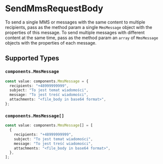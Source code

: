 # SendMmsRequestBody

To send a single MMS or messages with the same content to multiple recipients, pass as the method param a single `MmsMessage` object with the properties of this message. To send multiple messages with different content at the same time, pass as the method param an `array` of `MmsMessage` objects with the properties of each message.


## Supported Types

### `components.MmsMessage`

```typescript
const value: components.MmsMessage = {
  recipients: "+48999999999",
  subject: "To jest temat wiadomości",
  message: "To jest treść wiadomości",
  attachments: "<file_body in base64 format>",
};
```

### `components.MmsMessage[]`

```typescript
const value: components.MmsMessage[] = [
  {
    recipients: "+48999999999",
    subject: "To jest temat wiadomości",
    message: "To jest treść wiadomości",
    attachments: "<file_body in base64 format>",
  },
];
```

